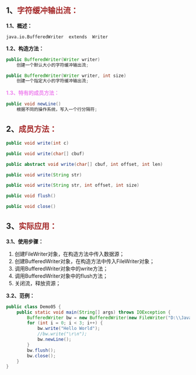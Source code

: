 ## 1、<span style="color:brown">字符缓冲输出流：</span>

**1.1、概述：**

`java.io.BufferedWriter  extends  Writer`

**1.2、构造方法：**

<!--这里可以是Writer抽象类对象, 或者子类FileWriter, 一般采用后者-->

```java
public BufferedWriter(Writer writer)
    创建一个默认大小的字符缓冲输出流;
```

```java
public BufferedWriter(Writer writer, int size)
    创建一个指定大小的字符缓冲输出流;
```

<span style="color:violet">**1.3、特有的成员方法：**</span>

```java
public void newLine()
    根据不同的操作系统，写入一个行分隔符;
```



## 2、<span style="color:brown">成员方法：</span>

```java
public void write(int c)
```

```java
public void write(char[] cbuf)
```

```java
public abstract void write(char[] cbuf, int offset, int len)
```

```java
public void write(String str)
```

```java
public void write(String str, int offset, int size)
```

```java
public void flush()
```

```java
public void close()
```



## 3、<span style="color:brown">实际应用：</span>

**3.1、使用步骤：**

1. 创建FileWriter对象，在构造方法中传入数据源；
2. 创建BufferedWriter对象，在构造方法中传入FileWriter对象；
3. 调用BufferedWriter对象中的write方法；
4. 调用BufferedWriter对象中的flush方法；
5. 关闭流，释放资源；

**3.2、范例：**

```java
public class Demo05 {
    public static void main(String[] args) throws IOException {
        BufferedWriter bw = new BufferedWriter(new FileWriter("D:\\JavaCode\\study_code\\start_code\\Learning\\b.txt",true));
        for (int i = 0; i < 3; i++) {
            bw.write("Hello World");
            //bw.write("\r\n");
            bw.newLine();
        }
        bw.flush();
        bw.close();
    }
}
```
